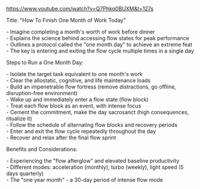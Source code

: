 https://www.youtube.com/watch?v=Q7Phkq0BUXM&t=127s

Title: "How To Finish One Month of Work Today"

\- Imagine completing a month's worth of work before dinner  
\- Explains the science behind accessing flow states for peak performance  
\- Outlines a protocol called the "one month day" to achieve an extreme feat  
\- The key is entering and exiting the flow cycle multiple times in a single day

Steps to Run a One Month Day:

\- Isolate the target task equivalent to one month's work  
\- Clear the allostatic, cognitive, and life maintenance loads  
\- Build an impenetrable flow fortress (remove distractions, go offline, disruption-free environment)  
\- Wake up and immediately enter a flow state (flow block)  
\- Treat each flow block as an event, with intense focus  
\- Cement the commitment, make the day sacrosanct (high consequences, ritualize it)  
\- Follow the schedule of alternating flow blocks and recovery periods  
\- Enter and exit the flow cycle repeatedly throughout the day  
\- Recover and relax after the final flow sprint

Benefits and Considerations:

\- Experiencing the "flow afterglow" and elevated baseline productivity  
\- Different modes: acceleration (monthly), turbo (weekly), light speed (5 days quarterly)  
\- The "one year month" - a 30-day period of intense flow mode